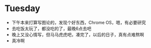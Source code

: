 # Tuesday

- 下午本来打算写图论的，发现个好东西，Chrome OS，嗯，有必要研究
- 去吃饭太玩了，都没吃的了，最晚6点去吧
- 晚上又没心情写，但马马虎虎吧，凑完了，以后的日子，真有点难熬啊
- 真冷啊

